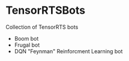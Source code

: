 # TensorRTSBots
Collection of TensorRTS bots

<ul>
  <li>Boom bot</li>
  <li>Frugal bot</li>
  <li>DQN "Feynman" Reinforcment Learning bot</li>
</ul>
